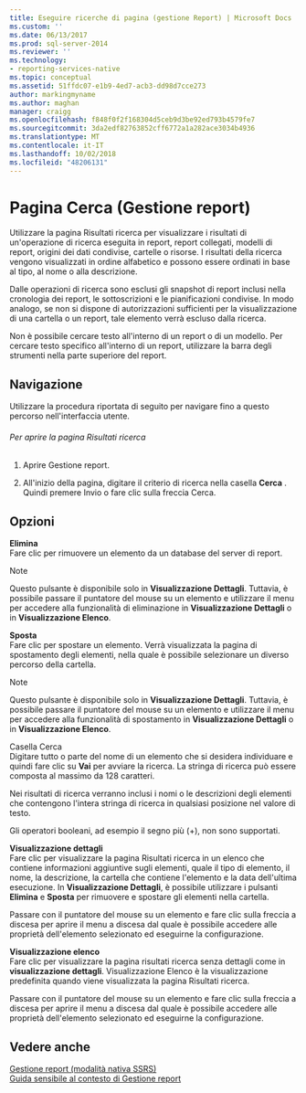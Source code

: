 ```yaml
---
title: Eseguire ricerche di pagina (gestione Report) | Microsoft Docs
ms.custom: ''
ms.date: 06/13/2017
ms.prod: sql-server-2014
ms.reviewer: ''
ms.technology:
- reporting-services-native
ms.topic: conceptual
ms.assetid: 51ffdc07-e1b9-4ed7-acb3-dd98d7cce273
author: markingmyname
ms.author: maghan
manager: craigg
ms.openlocfilehash: f848f0f2f168304d5ceb9d3be92ed793b4579fe7
ms.sourcegitcommit: 3da2edf82763852cff6772a1a282ace3034b4936
ms.translationtype: MT
ms.contentlocale: it-IT
ms.lasthandoff: 10/02/2018
ms.locfileid: "48206131"
---
```

# <a name="search-page-report-manager"></a>Pagina Cerca (Gestione report)
  Utilizzare la pagina Risultati ricerca per visualizzare i risultati di un'operazione di ricerca eseguita in report, report collegati, modelli di report, origini dei dati condivise, cartelle o risorse. I risultati della ricerca vengono visualizzati in ordine alfabetico e possono essere ordinati in base al tipo, al nome o alla descrizione.  
  
 Dalle operazioni di ricerca sono esclusi gli snapshot di report inclusi nella cronologia dei report, le sottoscrizioni e le pianificazioni condivise. In modo analogo, se non si dispone di autorizzazioni sufficienti per la visualizzazione di una cartella o un report, tale elemento verrà escluso dalla ricerca.  
  
 Non è possibile cercare testo all'interno di un report o di un modello. Per cercare testo specifico all'interno di un report, utilizzare la barra degli strumenti nella parte superiore del report.  
  
## <a name="navigation"></a>Navigazione  
 Utilizzare la procedura riportata di seguito per navigare fino a questo percorso nell'interfaccia utente.  
  
###### <a name="to-open-the-search-results-page"></a>Per aprire la pagina Risultati ricerca  
  
1.  Aprire Gestione report.  
  
2.  All'inizio della pagina, digitare il criterio di ricerca nella casella **Cerca** . Quindi premere Invio o fare clic sulla freccia Cerca.  
  
## <a name="options"></a>Opzioni  
 **Elimina**  
 Fare clic per rimuovere un elemento da un database del server di report.  
  
> [!NOTE]  
>  Questo pulsante è disponibile solo in **Visualizzazione Dettagli**. Tuttavia, è possibile passare il puntatore del mouse su un elemento e utilizzare il menu per accedere alla funzionalità di eliminazione in **Visualizzazione Dettagli** o in **Visualizzazione Elenco**.  
  
 **Sposta**  
 Fare clic per spostare un elemento. Verrà visualizzata la pagina di spostamento degli elementi, nella quale è possibile selezionare un diverso percorso della cartella.  
  
> [!NOTE]  
>  Questo pulsante è disponibile solo in **Visualizzazione Dettagli**. Tuttavia, è possibile passare il puntatore del mouse su un elemento e utilizzare il menu per accedere alla funzionalità di spostamento in **Visualizzazione Dettagli** o in **Visualizzazione Elenco**.  
  
 Casella Cerca  
 Digitare tutto o parte del nome di un elemento che si desidera individuare e quindi fare clic su **Vai** per avviare la ricerca. La stringa di ricerca può essere composta al massimo da 128 caratteri.  
  
 Nei risultati di ricerca verranno inclusi i nomi o le descrizioni degli elementi che contengono l'intera stringa di ricerca in qualsiasi posizione nel valore di testo.  
  
 Gli operatori booleani, ad esempio il segno più (+), non sono supportati.  
  
 **Visualizzazione dettagli**  
 Fare clic per visualizzare la pagina Risultati ricerca in un elenco che contiene informazioni aggiuntive sugli elementi, quale il tipo di elemento, il nome, la descrizione, la cartella che contiene l'elemento e la data dell'ultima esecuzione. In **Visualizzazione Dettagli**, è possibile utilizzare i pulsanti **Elimina** e **Sposta** per rimuovere e spostare gli elementi nella cartella.  
  
 Passare con il puntatore del mouse su un elemento e fare clic sulla freccia a discesa per aprire il menu a discesa dal quale è possibile accedere alle proprietà dell'elemento selezionato ed eseguirne la configurazione.  
  
 **Visualizzazione elenco**  
 Fare clic per visualizzare la pagina risultati ricerca senza dettagli come in **visualizzazione dettagli**. Visualizzazione Elenco è la visualizzazione predefinita quando viene visualizzata la pagina Risultati ricerca.  
  
 Passare con il puntatore del mouse su un elemento e fare clic sulla freccia a discesa per aprire il menu a discesa dal quale è possibile accedere alle proprietà dell'elemento selezionato ed eseguirne la configurazione.  
  
## <a name="see-also"></a>Vedere anche  
 [Gestione report &#40;modalità nativa SSRS&#41;](../../2014/reporting-services/report-manager-ssrs-native-mode.md)   
 [Guida sensibile al contesto di Gestione report](../../2014/reporting-services/report-manager-f1-help.md)  
  
  
